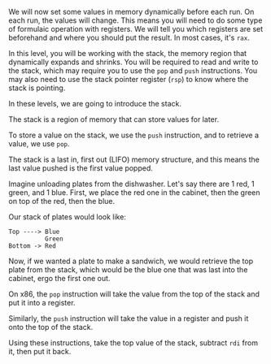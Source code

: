We will now set some values in memory dynamically before each run. On each run, the values will change. This means you will need to do some type of formulaic operation with registers. We will tell you which registers are set beforehand and where you should put the result. In most cases, it's `rax`.

In this level, you will be working with the stack, the memory region that dynamically expands and shrinks. You will be required to read and write to the stack, which may require you to use the `pop` and `push` instructions. You may also need to use the stack pointer register (`rsp`) to know where the stack is pointing.

In these levels, we are going to introduce the stack.

The stack is a region of memory that can store values for later.

To store a value on the stack, we use the `push` instruction, and to retrieve a value, we use `pop`.

The stack is a last in, first out (LIFO) memory structure, and this means the last value pushed is the first value popped.

Imagine unloading plates from the dishwasher. Let's say there are 1 red, 1 green, and 1 blue. First, we place the red one in the cabinet, then the green on top of the red, then the blue.

Our stack of plates would look like:

```
Top ----> Blue
          Green
Bottom -> Red
```

Now, if we wanted a plate to make a sandwich, we would retrieve the top plate from the stack, which would be the blue one that was last into the cabinet, ergo the first one out.

On x86, the `pop` instruction will take the value from the top of the stack and put it into a register.

Similarly, the `push` instruction will take the value in a register and push it onto the top of the stack.

Using these instructions, take the top value of the stack, subtract `rdi` from it, then put it back.
